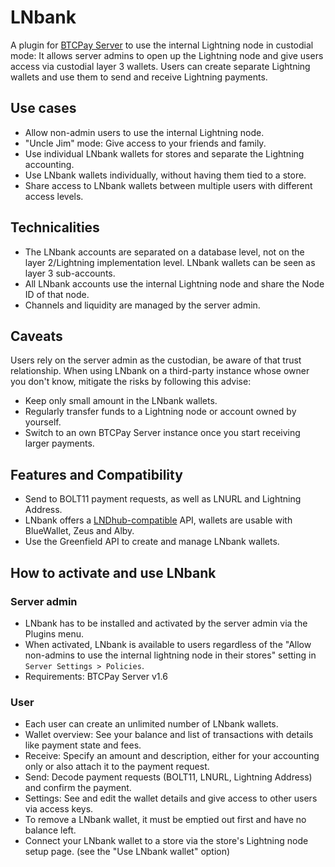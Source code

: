 # LNbank

A plugin for [BTCPay Server](https://github.com/btcpayserver) to use the internal Lightning node in custodial mode:
It allows server admins to open up the Lightning node and give users access via custodial layer 3 wallets.
Users can create separate Lightning wallets and use them to send and receive Lightning payments.

## Use cases

* Allow non-admin users to use the internal Lightning node.
* "Uncle Jim" mode: Give access to your friends and family.
* Use individual LNbank wallets for stores and separate the Lightning accounting.
* Use LNbank wallets individually, without having them tied to a store.
* Share access to LNbank wallets between multiple users with different access levels.

## Technicalities

* The LNbank accounts are separated on a database level, not on the layer 2/Lightning implementation level.
  LNbank wallets can be seen as layer 3 sub-accounts.
* All LNbank accounts use the internal Lightning node and share the Node ID of that node.
* Channels and liquidity are managed by the server admin.

## Caveats

Users rely on the server admin as the custodian, be aware of that trust relationship.
When using LNbank on a third-party instance whose owner you don't know, mitigate the risks by following this advise:

* Keep only small amount in the LNbank wallets.
* Regularly transfer funds to a Lightning node or account owned by yourself.
* Switch to an own BTCPay Server instance once you start receiving larger payments.

## Features and Compatibility

* Send to BOLT11 payment requests, as well as LNURL and Lightning Address.
* LNbank offers a [LNDhub-compatible](./docs/LNDhub.md) API, wallets are usable with BlueWallet, Zeus and Alby.
* Use the Greenfield API to create and manage LNbank wallets.

## How to activate and use LNbank

### Server admin

* LNbank has to be installed and activated by the server admin via the Plugins menu.
* When activated, LNbank is available to users regardless of the "Allow non-admins to use the internal lightning node in their stores" setting in `Server Settings > Policies`.
* Requirements: BTCPay Server v1.6

### User

* Each user can create an unlimited number of LNbank wallets.
* Wallet overview: See your balance and list of transactions with details like payment state and fees.
* Receive: Specify an amount and description, either for your accounting only or also attach it to the payment request.
* Send: Decode payment requests (BOLT11, LNURL, Lightning Address) and confirm the payment.
* Settings: See and edit the wallet details and give access to other users via access keys.
* To remove a LNbank wallet, it must be emptied out first and have no balance left.
* Connect your LNbank wallet to a store via the store's Lightning node setup page. (see the "Use LNbank wallet" option)
